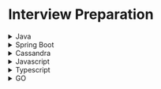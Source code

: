 # Interview Preparation

<details>
<summary>Java</summary>

1. [Javaconceptoftheday](https://javaconceptoftheday.com/java-interview-programs-with-solutions/)
2. [java2blog](https://java2blog.com/core-java-tutorial-for-beginners-experienced/#Chapter_14_Java_Interview_Programs)
3. [devgenius](https://blog.devgenius.io/java-8-coding-and-programming-interview-questions-and-answers-62512c44f062)
4. [geeksforgeeks](https://www.geeksforgeeks.org/java-interview-questions/#)
5. [interviewbit](https://www.interviewbit.com/java-interview-questions/)
6. [simplilearn](https://www.simplilearn.com/tutorials/java-tutorial/java-interview-questions)
7. [baeldung](https://www.baeldung.com/java-interview-questions)
8. [javatpoint](https://www.javatpoint.com/corejava-interview-questions)
9. [edureka](https://www.edureka.co/blog/interview-questions/java-interview-questions/)
10. [medium](https://medium.com/@vivekkadiyanits/java-lead-7-to-10-years-interview-mastery-covered-question-has-asked-in-more-than-9-service-base-d55ffbb0009c)
11. [mindmajix](https://mindmajix.com/java-interview-questions)
12. [rathod-ajay](https://rathod-ajay.medium.com/your-guide-to-clear-java-developer-interview-in-2024-36a926ec6719)

</details>

<details>
<summary>Spring Boot</summary>

1. [Selenium Express Youtube Channel - 1](https://www.youtube.com/watch?v=ZzJ3qkPR9WA&t=5378s&ab_channel=SeleniumExpress)
2. [Selenium Express Youtube Channel - 2](https://www.youtube.com/watch?v=9grEmpRfK0Y&list=LL&index=2&t=4s&ab_channel=SeleniumExpress)
3. [Selenium Express Youtube Channel - 3](https://www.youtube.com/watch?v=-lsFW9Wp2Y0&list=LL&index=3&t=5s&ab_channel=SeleniumExpress)
4. [Selenium Express Youtube Channel - 4](https://www.youtube.com/watch?v=yX2w-Sof95s&list=LL&index=4&t=1258s&ab_channel=SeleniumExpress)

</details>

<details>
<summary>Cassandra</summary>

1. [freeCodeCamp Cassandra Basics](https://www.youtube.com/watch?v=J-cSy5MeMOA&ab_channel=freeCodeCamp.org)

</details>

<details>  
<summary>Javascript</summary>

1. [JS Interview Questions and Answers](https://www.youtube.com/watch?v=AUTO7ALJk2U&list=PL3aZbxdSiCbPq0iHyLPgD4N5q2rHrP8wR&index=1&ab_channel=InterviewHappy)
2. [React JS Interview Question and Answers](https://www.youtube.com/watch?v=IMEzmmP3WAs&ab_channel=InterviewHappy)
3. [Angular Interview Questions and Answers](https://www.youtube.com/watch?v=4KBVkQ7b6yk&list=PL3aZbxdSiCbNx-4OlJZmb4phJgx_ZbzEd&index=2&ab_channel=InterviewHappy)

</details>

<details>
<summary>Typescript</summary>

start here...

</details>

<details>
<summary>GO</summary>

start here...

</details>
